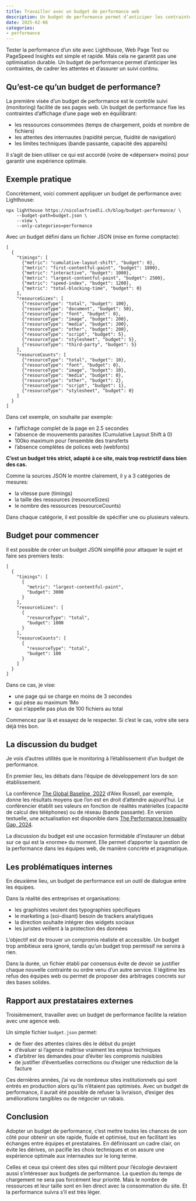```yaml
---
title: Travailler avec un budget de performance web
description: Un budget de performance permet d’anticiper les contraintes, de cadrer les attentes et d’assurer un suivi continu. Adopter un budget de performance, c’est mettre toutes les chances de son côté pour obtenir un site rapide, fluide et optimisé, tout en facilitant les échanges entre équipes et prestataires.
date: 2025-02-06
categories:
- performance
---
```


Tester la performance d’un site avec Lighthouse, Web Page Test ou PageSpeed Insights est simple et rapide.
Mais cela ne garantit pas une optimisation durable.
Un budget de performance permet d’anticiper les contraintes, de cadrer les attentes et d’assurer un suivi continu.

## Qu’est-ce qu’un budget de performance?

La première visée d’un budget de performance est le contrôle suivi (monitoring) facilité de ses pages web.
Un budget de performance fixe les contraintes d’affichage d’une page web en équilibrant:

- les ressources consommées (temps de chargement, poids et nombre de fichiers)
- les attentes des internautes (rapidité perçue, fluidité de navigation)
- les limites techniques (bande passante, capacité des appareils)

Il s’agit de bien utiliser ce qui est accordé (voire de «dépenser» moins) pour garantir une expérience optimale.

## Exemple pratique

Concrètement, voici comment appliquer un budget de performance avec Lighthouse:

```
npx lighthouse https://nicolasfriedli.ch/blog/budget-performance/ \
    --budget-path=budget.json \
    --view \
    --only-categories=performance
```

Avec un budget défini dans un fichier JSON (mise en forme comptacte):

```
[
  {
    "timings": [
      {"metric": "cumulative-layout-shift", "budget": 0},
      {"metric": "first-contentful-paint", "budget": 1800},
      {"metric": "interactive", "budget": 1000},
      {"metric": "largest-contentful-paint", "budget": 2500},
      {"metric": "speed-index", "budget": 1200},
      {"metric": "total-blocking-time", "budget": 0}
    ],
    "resourceSizes": [
      {"resourceType": "total", "budget": 100},
      {"resourceType": "document", "budget": 50},
      {"resourceType": "font", "budget": 0},
      {"resourceType": "image", "budget": 200},
      {"resourceType": "media", "budget": 200},
      {"resourceType": "other", "budget": 200},
      {"resourceType": "script", "budget": 5},
      {"resourceType": "stylesheet", "budget": 5},
      {"resourceType": "third-party", "budget": 5}
    ],
    "resourceCounts": [
      {"resourceType": "total", "budget": 10},
      {"resourceType": "font", "budget": 0},
      {"resourceType": "image", "budget": 10},
      {"resourceType": "media", "budget": 0},
      {"resourceType": "other", "budget": 2},
      {"resourceType": "script", "budget": 1},
      {"resourceType": "stylesheet", "budget": 0}
    ]
  }
]
```

Dans cet exemple, on souhaite par exemple:

- l’affichage complet de la page en 2.5 secondes
- l’absence de mouvements parasites (Cumulative Layout Shift à 0)
- 100ko maximum pour l’ensemble des transferts
- l’absence complètes de polices web (webfonts)

**C’est un budget très strict, adapté à ce site, mais trop restrictif dans bien des cas.**

Comme la sources JSON le montre clairement, il y a 3 catégories de mesures:

- la vitesse pure (timings)
- la taille des ressources (resourceSizes)
- le nombre des ressources (resourceCounts)

Dans chaque catégorie, il est possible de spécifier une ou plusieurs valeurs.

## Budget pour commencer

Il est possible de créer un budget JSON simplifié pour attaquer le sujet et faire ses premiers tests:


```
[
  {
    "timings": [
      {
        "metric": "largest-contentful-paint",
        "budget": 3000
      }
    ],
    "resourceSizes": [
      {
        "resourceType": "total",
        "budget": 1000
      }
    ],
    "resourceCounts": [
      {
        "resourceType": "total",
        "budget": 100
      }
    ]
  }
]
```

Dans ce cas, je vise:

- une page qui se charge en moins de 3 secondes
- qui pèse au maximum 1Mo
- qui n’appelle pas plus de 100 fichiers au total

Commencez par là et essayez de le respecter.
Si c’est le cas, votre site sera déjà très bon.

## La discussion du budget

Je vois d’autres utilités que le monitoring à l’établissement d’un budget de performance.

En premier lieu, les débats dans l’équipe de développement lors de son établissement.

La conférence [The Global Baseline, 2022](https://www.youtube.com/watch?v=BmiVevOUvho) d’Alex Russell, par exemple, donne les résultats moyens que l’on est en droit d’attendre aujourd’hui.
Le conférencier établit ses valeurs en fonction de réalités matérielles (capacité de calcul des téléphones) ou de réseau (bande passante).
En version textuelle, une actualisation est disponible dans [The Performance Inequality Gap, 2024](https://infrequently.org/2024/01/performance-inequality-gap-2024/).

La discussion du budget est une occasion formidable d’instaurer un débat sur ce qui est la «norme» du moment.
Elle permet d’apporter la question de la performance dans les équipes web, de manière concrète et pragmatique.

## Les problématiques internes

En deuxième lieu, un budget de performance est  un outil de dialogue entre les équipes.

Dans la réalité des entreprises et organisations:

- les graphistes veulent des typographies spécifiques
- le marketing a (soi-disant) besoin de trackers analytiques
- la direction souhaite intégrer des widgets sociaux
- les juristes veillent à la protection des données

L’objectif est de trouver un compromis réaliste et accessible.
Un budget trop ambitieux sera ignoré, tandis qu’un budget trop permissif ne servira à rien.

Dans la durée, un fichier établi par consensus évite de devoir se justifier chaque nouvelle contrainte ou ordre venu d’un autre service.
Il légitime les refus des équipes web ou permet de proposer des arbitrages concrets sur des bases solides.

## Rapport aux prestataires externes

Troisièmement, travailler avec un budget de performance facilite la relation avec une agence web. 

Un simple fichier `budget.json` permet:

- de fixer des attentes claires dès le début du projet
- d’évaluer si l’agence maîtrise vraiment les enjeux techniques
- d’arbitrer les demandes pour d’éviter les compromis nuisibles
- de justifier d’éventuelles corrections ou d’exiger une réduction de la facture

Ces dernières années, j’ai vu de nombreux sites institutionnels qui sont entrés en production alors qu’ils n’étaient pas optimisés.
Avec un budget de performance, il aurait été possible de refuser la livraison, d’exiger des améliorations tangibles ou de négocier un rabais.

## Conclusion

Adopter un budget de performance, c’est mettre toutes les chances de son côté pour obtenir un site rapide, fluide et optimisé, tout en facilitant les échanges entre équipes et prestataires.
En définissant un cadre clair, on évite les dérives, on pacifie les choix techniques et on assure une expérience optimale aux internautes sur le long terme.

Celles et ceux qui créent des sites qui militent pour l’écologie devraient aussi s’intéresser aux budgets de performance.
La question du temps de chargement ne sera pas forcément leur priorité.
Mais le nombre de ressources et leur taille sont en lien direct avec la consommation du site.
Et la performance suivra s’il est très léger.
